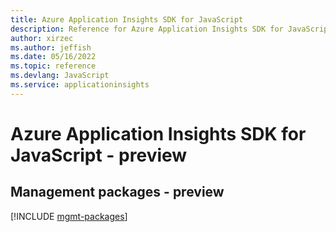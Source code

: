 ```yaml
---
title: Azure Application Insights SDK for JavaScript
description: Reference for Azure Application Insights SDK for JavaScript
author: xirzec
ms.author: jeffish
ms.date: 05/16/2022
ms.topic: reference
ms.devlang: JavaScript
ms.service: applicationinsights
---
```

# Azure Application Insights SDK for JavaScript - preview
## Management packages - preview
[!INCLUDE [mgmt-packages](application-insights-mgmt-index.md)]
